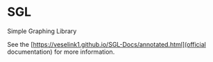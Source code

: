 # SGL
Simple Graphing Library

See the [https://veselink1.github.io/SGL-Docs/annotated.html](official documentation) for more information.
